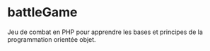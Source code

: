 # battleGame
Jeu de combat en PHP pour apprendre les bases et principes de la programmation orientée objet.
